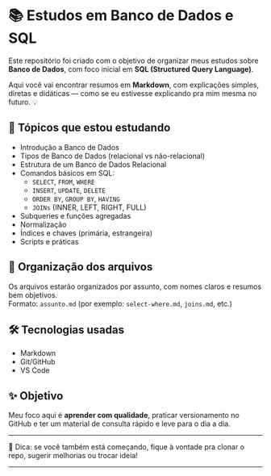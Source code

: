# 📚 Estudos em Banco de Dados e SQL

Este repositório foi criado com o objetivo de organizar meus estudos sobre **Banco de Dados**, com foco inicial em **SQL (Structured Query Language)**.

Aqui você vai encontrar resumos em **Markdown**, com explicações simples, diretas e didáticas — como se eu estivesse explicando pra mim mesma no futuro. 💡

## 🚀 Tópicos que estou estudando

- Introdução a Banco de Dados
- Tipos de Banco de Dados (relacional vs não-relacional)
- Estrutura de um Banco de Dados Relacional
- Comandos básicos em SQL:
  - `SELECT`, `FROM`, `WHERE`
  - `INSERT`, `UPDATE`, `DELETE`
  - `ORDER BY`, `GROUP BY`, `HAVING`
  - `JOINs` (INNER, LEFT, RIGHT, FULL)
- Subqueries e funções agregadas
- Normalização
- Índices e chaves (primária, estrangeira)
- Scripts e práticas

## 📁 Organização dos arquivos

Os arquivos estarão organizados por assunto, com nomes claros e resumos bem objetivos.  
Formato: `assunto.md` (por exemplo: `select-where.md`, `joins.md`, etc.)

## 🛠️ Tecnologias usadas

- Markdown
- Git/GitHub
- VS Code

## ✨ Objetivo

Meu foco aqui é **aprender com qualidade**, praticar versionamento no GitHub e ter um material de consulta rápido e leve para o dia a dia.

---

💬 Dica: se você também está começando, fique à vontade pra clonar o repo, sugerir melhorias ou trocar ideia!

---

